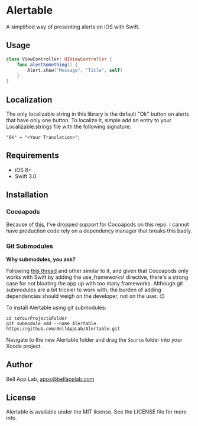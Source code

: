 # Alertable

A simplified way of presenting alerts on iOS with Swift.

## Usage

```swift
class ViewController: UIViewController {
    func alertSomething() {
        Alert.show("Message", "Title", self)
    }
}
```

## Localization

The only localizable string in this library is the default "Ok" button on alerts that have only one button. To localize it, simple add an entry to your Localizable.strings file with the following signature:

`"Ok" = "<Your Translation>";`

## Requirements

* iOS 8+
* Swift 3.0

## Installation

### Cocoapods

Because of [this](http://stackoverflow.com/questions/39637123/cocoapods-app-xcworkspace-does-not-exists), I've dropped support for Cocoapods on this repo. I cannot have production code rely on a dependency manager that breaks this badly. 

### Git Submodules

**Why submodules, you ask?**

Following [this thread](http://stackoverflow.com/questions/31080284/adding-several-pods-increases-ios-app-launch-time-by-10-seconds#31573908) and other similar to it, and given that Cocoapods only works with Swift by adding the use_frameworks! directive, there's a strong case for not bloating the app up with too many frameworks. Although git submodules are a bit trickier to work with, the burden of adding dependencies should weigh on the developer, not on the user. :wink:

To install Alertable using git submodules:

```
cd toYourProjectsFolder
git submodule add --name Alertable https://github.com/BellAppLab/Alertable.git
```

Navigate to the new Alertable folder and drag the `Source` folder into your Xcode project.

## Author

Bell App Lab, apps@bellapplab.com

## License

Alertable is available under the MIT license. See the LICENSE file for more info.
